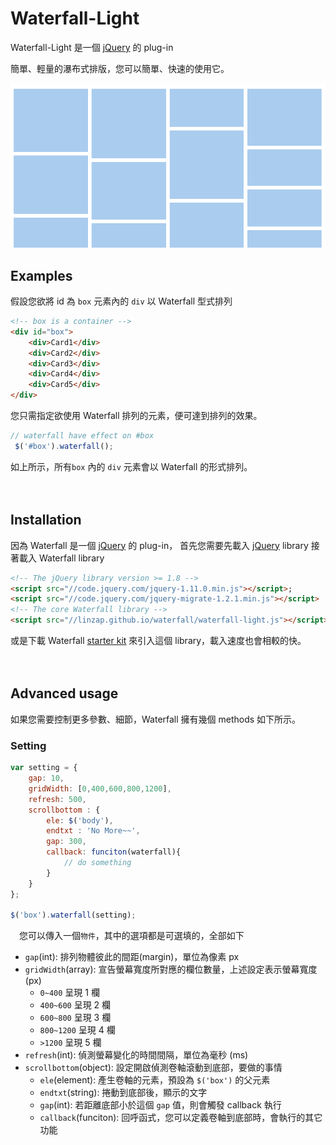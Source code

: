 # Waterfall-Light

Waterfall-Light 是一個 [jQuery](https://jquery.com/) 的 plug-in

簡單、輕量的瀑布式排版，您可以簡單、快速的使用它。

![Alt text](https://raw.githubusercontent.com/LinZap/LinZap.github.io/master/img/waterfall.png "Waterfall")


## Examples

假設您欲將 id 為 `box` 元素內的 `div` 以 Waterfall 型式排列
```html
<!-- box is a container -->
<div id="box">
	<div>Card1</div>
	<div>Card2</div>
	<div>Card3</div>
	<div>Card4</div>
	<div>Card5</div>
</div>
```

您只需指定欲使用 Waterfall 排列的元素，便可達到排列的效果。
```js
// waterfall have effect on #box
 $('#box').waterfall();
```

如上所示，所有`box` 內的 `div` 元素會以 Waterfall 的形式排列。

　
　
## Installation

因為 Waterfall 是一個 [jQuery](https://jquery.com/) 的 plug-in，
首先您需要先載入 [jQuery](https://jquery.com/) library
接著載入 Waterfall library


```html
<!-- The jQuery library version >= 1.8 -->
<script src="//code.jquery.com/jquery-1.11.0.min.js"></script>;
<script src="//code.jquery.com/jquery-migrate-1.2.1.min.js"></script>
<!-- The core Waterfall library -->
<script src="//linzap.github.io/waterfall/waterfall-light.js"></script>
```
或是下載 Waterfall [starter kit](https://github.com/LinZap/Waterfall-Light/archive/master.zip) 來引入這個 library，載入速度也會相較的快。

　
　
## Advanced usage

如果您需要控制更多參數、細節，Waterfall 擁有幾個 methods 如下所示。

### Setting
```js
var setting = {
	gap: 10,
	gridWidth: [0,400,600,800,1200],
	refresh: 500,
	scrollbottom : {
		ele: $('body'),
		endtxt : 'No More~~',
		gap: 300,
		callback: funciton(waterfall){
			// do something
		}
	}
};

$('box').waterfall(setting);
```
　您可以傳入一個`物件`，其中的選項都是可選填的，全部如下

* `gap`(int): 排列物體彼此的間距(margin)，單位為像素 px
* `gridWidth`(array): 宣告螢幕寬度所對應的欄位數量，上述設定表示螢幕寬度 (px)
	*  `0~400` 呈現 1 欄
	*  `400~600` 呈現 2 欄
	*  `600~800` 呈現 3 欄
	*  `800~1200` 呈現 4 欄
	*  `>1200` 呈現 5 欄
* `refresh`(int): 偵測螢幕變化的時間間隔，單位為毫秒 (ms)
* `scrollbottom`(object): 設定開啟偵測卷軸滾動到底部，要做的事情
	* `ele`(element): 產生卷軸的元素，預設為 `$('box')` 的父元素
	* `endtxt`(string): 捲動到底部後，顯示的文字
	* `gap`(int): 若距離底部小於這個 `gap` 值，則會觸發 callback 執行
	* `callback`(funciton): 回呼函式，您可以定義卷軸到底部時，會執行的其它功能
	
